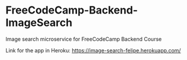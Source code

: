 # FreeCodeCamp-Backend-ImageSearch

Image search microservice for FreeCodeCamp Backend Course

Link for the app in Heroku: https://image-search-felipe.herokuapp.com/
